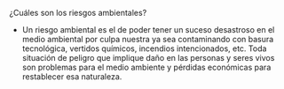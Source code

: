 ¿Cuáles son los riesgos ambientales?

 - Un riesgo ambiental es el de poder tener un suceso desastroso en el medio ambiental por culpa nuestra ya sea contaminando con basura tecnológica, vertidos químicos, incendios intencionados, etc. Toda situación de peligro que implique daño en las personas y seres vivos son problemas para el medio ambiente y pérdidas económicas para restablecer esa naturaleza.


